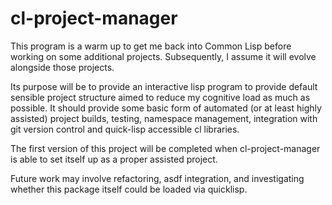 # cl-project-manager

This program is a warm up to get me back into Common Lisp before working on some additional projects.  Subsequently, I assume it will evolve alongside those projects.

Its purpose will be to provide an interactive lisp program to provide default sensible project structure aimed to reduce my cognitive load as much as possible.  It should provide some basic form of automated (or at least highly assisted) project builds, testing, namespace management, integration with git version control and quick-lisp accessible cl libraries.

The first version of this project will be completed when cl-project-manager is able to set itself up as a proper assisted project.

Future work may involve refactoring, asdf integration, and investigating whether this package itself could be loaded via quicklisp.
